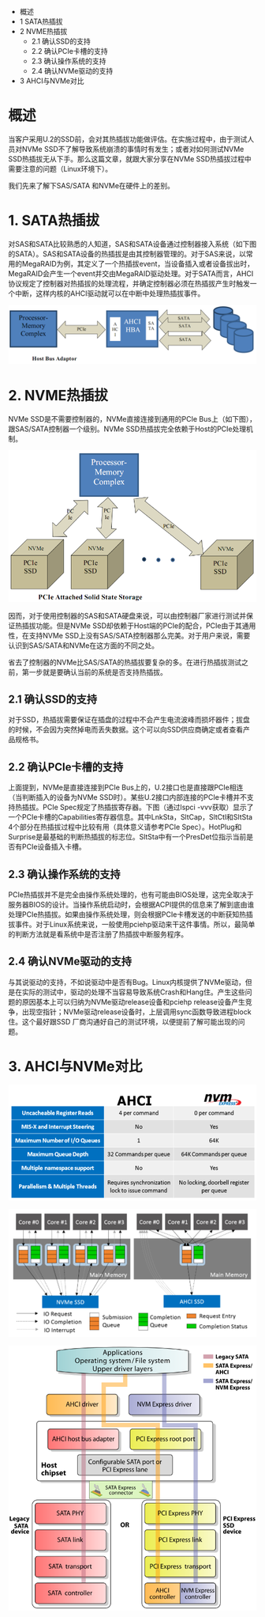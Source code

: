 - 概述
- 1 SATA热插拔
- 2 NVME热插拔
    - 2.1 确认SSD的支持
    - 2.2 确认PCIe卡槽的支持
    - 2.3 确认操作系统的支持
    - 2.4 确认NVMe驱动的支持
- 3 AHCI与NVMe对比

# 概述

当客户采用U.2的SSD前，会对其热插拔功能做评估。在实施过程中，由于测试人员对NVMe SSD不了解导致系统崩溃的事情时有发生；或者对如何测试NVMe SSD热插拔无从下手。那么这篇文章，就跟大家分享在NVMe SSD热插拔过程中需要注意的问题（Linux环境下）。

我们先来了解下SAS/SATA 和NVMe在硬件上的差别。

# 1. SATA热插拔

对SAS和SATA比较熟悉的人知道，SAS和SATA设备通过控制器接入系统（如下图的SATA）。SAS和SATA设备的热插拔是由其控制器管理的。对于SAS来说，以常用的MegaRAID为例，其定义了一个热插拔event，当设备插入或者设备拔出时，MegaRAID会产生一个event并交由MegaRAID驱动处理。对于SATA而言，AHCI协议规定了控制器对热插拔的处理流程，并确定控制器必须在热插拔产生时触发一个中断，这样内核的AHCI驱动就可以在中断中处理热插拔事件。

![image](./images/AHCI.png)


# 2. NVME热插拔

NVMe SSD是不需要控制器的，NVMe直接连接到通用的PCIe Bus上（如下图），跟SAS/SATA控制器一个级别。NVMe SSD热插拔完全依赖于Host的PCIe处理机制。

![image](./images/NVMe.png)

因而，对于使用控制器的SAS和SATA硬盘来说，可以由控制器厂家进行测试并保证热插拔功能。但是NVMe SSD却依赖于Host端的PCIe的配合，PCIe由于其通用性，在支持NVMe SSD上没有SAS/SATA控制器那么完美。对于用户来说，需要认识到SAS/SATA和NVMe在这方面的不同之处。

省去了控制器的NVMe比SAS/SATA的热插拔要复杂的多。在进行热插拔测试之前，第一步就是要确认当前的系统是否支持热插拔。

## 2.1 确认SSD的支持

对于SSD，热插拔需要保证在插盘的过程中不会产生电流波峰而损坏器件；拔盘的时候，不会因为突然掉电而丢失数据。这个可以向SSD供应商确定或者查看产品规格书。

## 2.2 确认PCIe卡槽的支持

上面提到，NVMe是直接连接到PCIe Bus上的，U.2接口也是直接跟PCIe相连（当判断插入的设备为NVMe SSD时）。某些U.2接口内部连接的PCIe卡槽并不支持热插拔。PCIe Spec规定了热插拔寄存器。下图（通过lspci -vvv获取）显示了一个PCIe卡槽的Capabilities寄存器信息。其中LnkSta，SltCap，SltCtl和SltSta 4个部分在热插拔过程中比较有用（具体意义请参考PCIe Spec）。HotPlug和Surprise是最基础的判断热插拔的标志位。SltSta中有一个PresDet位指示当前是否有PCIe设备插入卡槽。


## 2.3 确认操作系统的支持

PCIe热插拔并不是完全由操作系统处理的，也有可能由BIOS处理，这完全取决于服务器BIOS的设计。当操作系统启动时，会根据ACPI提供的信息来了解到底由谁处理PCIe热插拔。如果由操作系统处理，则会根据PCIe卡槽发送的中断获知热插拔事件。对于Linux系统来说，一般使用pciehp驱动来干这件事情。所以，最简单的判断方法就是看系统中是否注册了热插拔中断服务程序。


## 2.4 确认NVMe驱动的支持

与其说驱动的支持，不如说驱动中是否有Bug。Linux内核提供了NVMe驱动，但是在实际的测试中，驱动的处理不当容易导致系统Crash和Hang住。产生这些问题的原因基本上可以归纳为NVMe驱动release设备和pciehp release设备产生竞争，出现空指针；NVMe驱动release设备时，上层调用sync函数导致进程block住。这个最好跟SSD 厂商沟通好自己的测试环境，以便提前了解可能出现的问题。


# 3. AHCI与NVMe对比

![image](./images/0x01.png)

![image](./images/0x02.png)

![image](./images/SATA_Express_interface.png)
